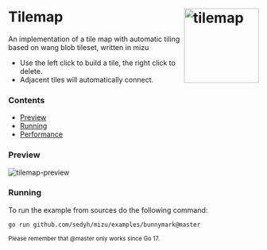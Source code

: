 # <img align="right" width="150" src="https://user-images.githubusercontent.com/19890545/149236649-46f4b5ae-0161-47fe-be75-43aff363ce19.png" alt="tilemap" title="tilemap" /> Tilemap

An implementation of a tile map with automatic tiling based on wang blob tileset, written in mizu

- Use the left click to build a tile, the right click to delete.
- Adjacent tiles will automatically connect.

### Contents

- [Preview](#preview)
- [Running](#running)
- [Performance](#performance)


### Preview

![tilemap-preview](https://user-images.githubusercontent.com/19890545/149233216-652ad973-4942-494f-a790-5ff059f10559.gif)

### Running

To run the example from sources do the following command:

```
go run github.com/sedyh/mizu/examples/bunnymark@master
```
<sub>Please remember that @master only works since Go 17.</sub>
